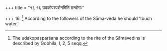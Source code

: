 +++
title = "१६ १६ उदकोपस्पर्शनमिति छन्दोगाः"

+++
16. [^8]  According to the followers of the Sāma-veda he should 'touch water.'


[^8]:  The udakopasparśana according to the rite of the Sāmavedins is described by Gobhila, I, 2, 5 seqq.
